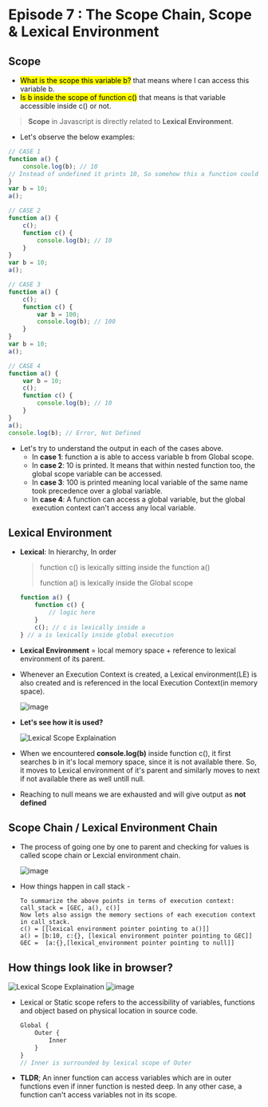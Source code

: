 # Episode 7 : The Scope Chain, Scope & Lexical Environment
## Scope
* <mark>What is the scope this variable b?</mark> that means where I can access this variable b.
* <mark>Is b inside the scope of function c()</mark> that means is that variable accessible inside c() or not.

> **Scope** in Javascript is directly related to **Lexical Environment**.

* Let's observe the below examples:
```js
// CASE 1
function a() {
    console.log(b); // 10
// Instead of undefined it prints 10, So somehow this a function could access the variable b outside the function scope. 
}
var b = 10;
a();
```

```js
// CASE 2
function a() {
    c();
    function c() {
        console.log(b); // 10
    }
}
var b = 10;
a();
```

```js
// CASE 3
function a() {
    c();
    function c() {
        var b = 100;
        console.log(b); // 100
    }
}
var b = 10;
a();
```

```js
// CASE 4
function a() {
    var b = 10;
    c();
    function c() {
        console.log(b); // 10
    }
}
a();
console.log(b); // Error, Not Defined
```

* Let's try to understand the output in each of the cases above.
  * In **case 1**: function a is able to access variable b from Global scope.
  * In **case 2**: 10 is printed. It means that within nested function too, the global scope variable can be accessed.
  * In **case 3**: 100 is printed meaning local variable of the same name took precedence over a global variable.
  * In **case 4**: A function can access a global variable, but the global execution context can't access any local variable.

## Lexical Environment
* **Lexical**: In hierarchy, In order
  > function c() is lexically sitting inside the function a()
  > 
  > function a() is lexically inside the Global scope
  
  ```js
  function a() {
      function c() {
          // logic here
      }
      c(); // c is lexically inside a
  } // a is lexically inside global execution
  ```
  
* **Lexical Environment** = local memory space + reference to lexical environment of its parent.

* Whenever an Execution Context is created, a Lexical environment(LE) is also created and is referenced in the local Execution Context(in memory space).

  ![image](https://github.com/user-attachments/assets/b48604d8-b77f-41b1-948a-057fc55dd559)

* **Let's see how it is used?**
  
  ![Lexical Scope Explaination](/assets/lexical.jpg "Lexical Scope")

* When we encountered **console.log(b)** inside function c(), it first searches b in it's local memory space, since it is not available there. So, it moves to Lexical environment of it's parent and similarly moves to next if not available there as well untill null.

* Reaching to null means we are exhausted and will give output as **not defined**

## Scope Chain / Lexical Environment Chain
* The process of going one by one to parent and checking for values is called scope chain or Lexcial environment chain.
  
  ![image](https://github.com/user-attachments/assets/18fb2971-30cd-4f0a-a823-526f83ad9eb6)

* How things happen in call stack -
    ```
    To summarize the above points in terms of execution context:
    call_stack = [GEC, a(), c()]
    Now lets also assign the memory sections of each execution context in call_stack.
    c() = [[lexical environment pointer pointing to a()]]
    a() = [b:10, c:{}, [lexical environment pointer pointing to GEC]]
    GEC =  [a:{},[lexical_environment pointer pointing to null]]
    ```
## How things look like in browser?

![Lexical Scope Explaination](/assets/lexical2.jpg "Lexical Scope")
![image](https://github.com/user-attachments/assets/de0df3b9-1a2d-4964-802b-679e9d5317a8)


* Lexical or Static scope refers to the accessibility of variables, functions and object based on physical location in source code.
    ```js
    Global {
        Outer {
            Inner
        }
    }
    // Inner is surrounded by lexical scope of Outer
    ```


* **TLDR**; An inner function can access variables which are in outer functions even if inner function is nested deep. In any other case, a function can't access variables not in its scope.
